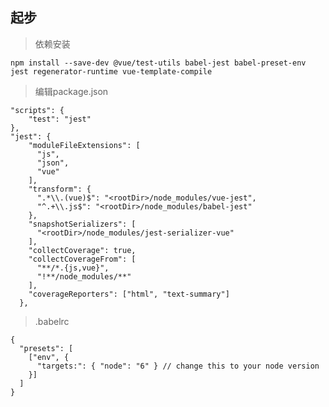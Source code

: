 ## 起步

> 依赖安装

`npm install --save-dev @vue/test-utils babel-jest babel-preset-env jest regenerator-runtime vue-template-compile`

> 编辑package.json

```
"scripts": {
    "test": "jest"
},
"jest": {
    "moduleFileExtensions": [
      "js",
      "json",
      "vue"
    ],
    "transform": {
      ".*\\.(vue)$": "<rootDir>/node_modules/vue-jest",
      "^.+\\.js$": "<rootDir>/node_modules/babel-jest"
    },
    "snapshotSerializers": [
      "<rootDir>/node_modules/jest-serializer-vue"
    ],
    "collectCoverage": true,
    "collectCoverageFrom": [
      "**/*.{js,vue}",
      "!**/node_modules/**"
    ],
    "coverageReporters": ["html", "text-summary"]
  },
```

> .babelrc

```
{
  "presets": [
    ["env", {
      "targets:": { "node": "6" } // change this to your node version
    }]
  ]
}
```



